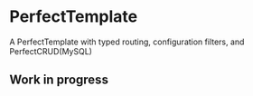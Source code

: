 # PerfectTemplate
A PerfectTemplate with typed routing, configuration filters, and PerfectCRUD(MySQL)

## Work in progress
